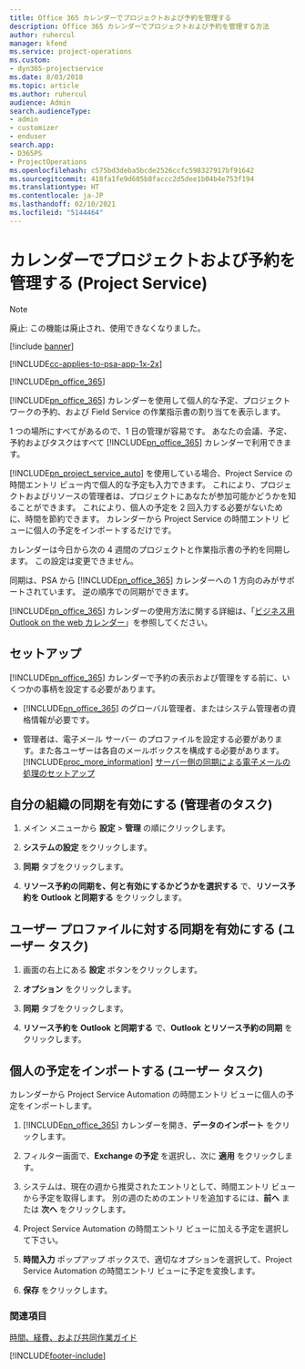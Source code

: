 ```yaml
---
title: Office 365 カレンダーでプロジェクトおよび予約を管理する
description: Office 365 カレンダーでプロジェクトおよび予約を管理する方法
author: ruhercul
manager: kfend
ms.service: project-operations
ms.custom:
- dyn365-projectservice
ms.date: 8/03/2018
ms.topic: article
ms.author: ruhercul
audience: Admin
search.audienceType:
- admin
- customizer
- enduser
search.app:
- D365PS
- ProjectOperations
ms.openlocfilehash: c575bd3deba5bcde2526ccfc598327917bf91642
ms.sourcegitcommit: 418fa1fe9d605b8faccc2d5dee1b04b4e753f194
ms.translationtype: HT
ms.contentlocale: ja-JP
ms.lasthandoff: 02/10/2021
ms.locfileid: "5144464"
---
```

# <a name="manage-projects-and-bookings-in-your-calendar-project-service"></a>カレンダーでプロジェクトおよび予約を管理する (Project Service)

> [!Note]
> 廃止: この機能は廃止され、使用できなくなりました。

[!include [banner](../includes/psa-now-project-operations.md)]

[!INCLUDE[cc-applies-to-psa-app-1x-2x](../includes/cc-applies-to-psa-app-1x-2x.md)]

[!INCLUDE[pn_office_365](../includes/pn-office-365.md)] 

[!INCLUDE[pn_office_365](../includes/pn-office-365.md)] カレンダーを使用して個人的な予定、プロジェクト ワークの予約、および Field Service の作業指示書の割り当てを表示します。  
  
 1 つの場所にすべてがあるので、1 日の管理が容易です。 あなたの会議、予定、予約およびタスクはすべて [!INCLUDE[pn_office_365](../includes/pn-office-365.md)] カレンダーで利用できます。  
  
 [!INCLUDE[pn_project_service_auto](../includes/pn-project-service-auto.md)] を使用している場合、Project Service の時間エントリ ビュー内で個人的な予定も入力できます。 これにより、プロジェクトおよびリソースの管理者は、プロジェクトにあなたが参加可能かどうかを知ることができます。 これにより、個人の予定を 2 回入力する必要がないために、時間を節約できます。 カレンダーから Project Service の時間エントリ ビューに個人の予定をインポートするだけです。  
  
 カレンダーは今日から次の 4 週間のプロジェクトと作業指示書の予約を同期します。 この設定は変更できません。  
  
 同期は、PSA から [!INCLUDE[pn_office_365](../includes/pn-office-365.md)] カレンダーへの 1 方向のみがサポートされています。 逆の順序での同期ができます。 
  
 [!INCLUDE[pn_office_365](../includes/pn-office-365.md)] カレンダーの使用方法に関する詳細は、「[ビジネス用 Outlook on the web カレンダー](https://support.office.com/article/Calendar-in-Outlook-on-the-web-for-business-5219c457-d1fe-4c2f-9032-1a816b88e936)」を参照してください。  
  
## <a name="setup"></a>セットアップ  
 [!INCLUDE[pn_office_365](../includes/pn-office-365.md)] カレンダーで予約の表示および管理をする前に、いくつかの事柄を設定する必要があります。  
  
- [!INCLUDE[pn_office_365](../includes/pn-office-365.md)] のグローバル管理者、またはシステム管理者の資格情報が必要です。  
  
- 管理者は、電子メール サーバー のプロファイルを設定する必要があります。また各ユーザーは各自のメールボックスを構成する必要があります。 [!INCLUDE[proc_more_information](../includes/proc-more-information.md)] [サーバー側の同期による電子メールの処理のセットアップ](https://docs.microsoft.com/dynamics365/customerengagement/on-premises/admin/set-up-server-side-synchronization-of-email-appointments-contacts-and-tasks)  
  
## <a name="turn-on-synchronization-for-your-organization-admin-task"></a>自分の組織の同期を有効にする (管理者のタスク)  
  
1.  メイン メニューから **設定** >  **管理** の順にクリックします。  
  
2.  **システムの設定** をクリックします。  
  
3.  **同期** タブをクリックします。  
  
4.  **リソース予約の同期を、何と有効にするかどうかを選択する** で、**リソース予約を Outlook と同期する** をクリックします。  
  
## <a name="turn-on-synchronization-for-your-user-profile-user-task"></a>ユーザー プロファイルに対する同期を有効にする (ユーザー タスク)  
  
1.  画面の右上にある **設定** ボタンをクリックします。  
  
2.  **オプション** をクリックします。  
  
3.  **同期** タブをクリックします。  
  
4.  **リソース予約を Outlook と同期する** で、**Outlook とリソース予約の同期** をクリックします。  
  
## <a name="import-your-personal-appointments-user-task"></a>個人の予定をインポートする (ユーザー タスク)  
 カレンダーから Project Service Automation の時間エントリ ビューに個人の予定をインポートします。  
  
1. [!INCLUDE[pn_office_365](../includes/pn-office-365.md)] カレンダーを開き、**データのインポート** をクリックします。  
  
2. フィルター画面で、**Exchange の予定** を選択し、次に **適用** をクリックします。  
  
3. システムは、現在の週から推奨されたエントリとして、時間エントリ ビューから予定を取得します。 別の週のためのエントリを追加するには、**前へ** または **次へ** をクリックします。  
  
4. Project Service Automation の時間エントリ ビューに加える予定を選択して下さい。  
  
5. **時間入力** ポップアップ ボックスで、適切なオプションを選択して、Project Service Automation の時間エントリ ビューに予定を変換します。  
  
6. **保存** をクリックします。  
  
### <a name="see-also"></a>関連項目  
 [時間、経費、および共同作業ガイド](../psa/time-expense-collaboration-guide.md)


[!INCLUDE[footer-include](../includes/footer-banner.md)]